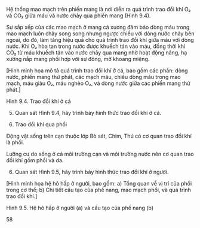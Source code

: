 Hệ thống mao mạch trên phiến mang là nơi diễn ra quá trình trao đổi khí O₂ và CO₂ giữa máu và nước chảy qua phiến mang (Hình 9.4).

Sự sắp xếp của các mao mạch ở mang cá xương đảm bảo dòng máu trong mao mạch luôn chảy song song nhưng ngược chiều với dòng nước chảy bên ngoài, do đó, làm tăng hiệu quả cho quá trình trao đổi khí giữa máu với dòng nước. Khi O₂ hòa tan trong nước được khuếch tán vào máu, đồng thời khí CO₂ từ máu khuếch tán vào nước chảy qua mang nhờ hoạt động nâng, hạ xương nắp mang phối hợp với sự đóng, mở khoang miệng.

[Hình minh họa mô tả quá trình trao đổi khí ở cá, bao gồm các phần: dòng nước, phiến mang thứ phát, các mạch máu, chiều dòng máu trong mao mạch, máu giàu O₂, máu nghèo O₂, và dòng nước giữa các phiến mang thứ phát.]

Hình 9.4. Trao đổi khí ở cá

5. Quan sát Hình 9.4, hãy trình bày hình thức trao đổi khí ở cá.

4. Trao đổi khí qua phổi

Động vật sống trên cạn thuộc lớp Bò sát, Chim, Thú có cơ quan trao đổi khí là phổi.

Lưỡng cư do sống ở cả môi trường cạn và môi trường nước nên cơ quan trao đổi khí gồm phổi và da.

6. Quan sát Hình 9.5, hãy trình bày hình thức trao đổi khí ở người.

[Hình minh họa hệ hô hấp ở người, bao gồm: a) Tổng quan về vị trí của phổi trong cơ thể; b) Chi tiết cấu tạo của phế nang, mao mạch phổi, và quá trình trao đổi khí.]

Hình 9.5. Hệ hô hấp ở người (a) và cấu tạo của phế nang (b)

58